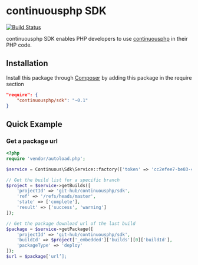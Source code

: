 # continuousphp SDK

[![Build Status](https://status.continuousphp.com/git-hub/continuousphp/sdk?token=9800bb61-98f2-447d-a331-025f0b9af298)](https://continuousphp.com/git-hub/continuousphp/sdk)

continuousphp SDK enables PHP developers to use [continuousphp](https://continuousphp.com/) in their PHP code.

## Installation

Install this package through [Composer](https://getcomposer.org/) by adding this package in the require section

```json
"require": {
    "continuousphp/sdk": "~0.1"
}
```

## Quick Example

### Get a package url
```php
<?php
require 'vendor/autoload.php';

$service = Continuous\Sdk\Service::factory(['token' => 'cc2efee7-be03-4611-923e-065bc3dd3326']);

// Get the build list for a specific branch
$project = $service->getBuilds([
    'projectId' => 'git-hub/continuousphp/sdk',
    'ref' => '/refs/heads/master',
    'state' => ['complete'],
    'result' => ['success', 'warning']
]);

// Get the package download url of the last build
$package = $service->getPackage([
    'projectId' => 'git-hub/continuousphp/sdk',
    'buildId' => $project['_embedded']['builds'][0]['buildId'],
    'packageType' => 'deploy'
]);
$url = $package['url’];
```
